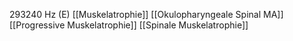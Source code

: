 293240 Hz (E)
[[Muskelatrophie]]
[[Okulopharyngeale Spinal MA]]
[[Progressive Muskelatrophie]]
[[Spinale Muskelatrophie]]